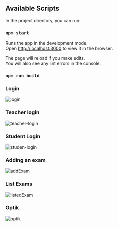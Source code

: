 ## Available Scripts

In the project directory, you can run:

### `npm start`

Runs the app in the development mode.\
Open [http://localhost:3000](http://localhost:3000) to view it in the browser.

The page will reload if you make edits.\
You will also see any lint errors in the console.

### `npm run build`


### Login 

![login](https://user-images.githubusercontent.com/33762342/103174604-92b9fa00-4874-11eb-8c98-9607f2db002a.png)

### Teacher login

![teacher-login](https://user-images.githubusercontent.com/33762342/103174622-b3824f80-4874-11eb-8436-b154e6480bc1.png)

### Student Login 

![studen-login](https://user-images.githubusercontent.com/33762342/103174626-c72db600-4874-11eb-8483-2e47fcf4ce1e.png)

### Adding an exam

![addExam](https://user-images.githubusercontent.com/33762342/103174633-d6acff00-4874-11eb-8d76-1b1def6a1723.png)

### List Exams

![listedExam](https://user-images.githubusercontent.com/33762342/103174656-03611680-4875-11eb-85a5-4d9e22981c66.png)

### Optik

![optik](https://user-images.githubusercontent.com/33762342/103174667-1aa00400-4875-11eb-8715-42d19c899298.png)




